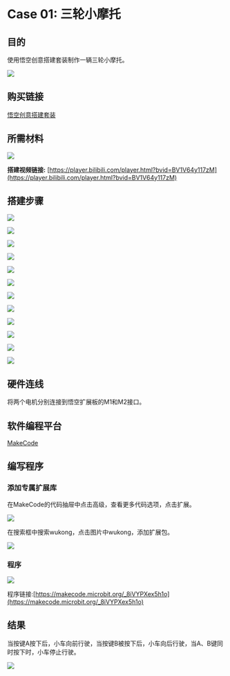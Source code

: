 ﻿# Case 01: 三轮小摩托

## 目的

使用悟空创意搭建套装制作一辆三轮小摩托。

![](https://wiki-media-ef.oss-cn-hongkong.aliyuncs.com/docs/microbit/building-blocks/wonder-building-kit/images/case-01-01.png)

## 购买链接

[悟空创意搭建套装](https://item.taobao.com/item.htm?id=649813731275&spm=2015.23436601.0.0)

## 所需材料
![](https://wiki-media-ef.oss-cn-hongkong.aliyuncs.com/docs/microbit/building-blocks/wonder-building-kit/images/case-01-02.png)

**搭建视频链接:**
[https://player.bilibili.com/player.html?bvid=BV1V64y117zM](https://player.bilibili.com/player.html?bvid=BV1V64y117zM)


## 搭建步骤

![](https://wiki-media-ef.oss-cn-hongkong.aliyuncs.com/docs/microbit/building-blocks/wonder-building-kit/images/step-case-01-01.png)

![](https://wiki-media-ef.oss-cn-hongkong.aliyuncs.com/docs/microbit/building-blocks/wonder-building-kit/images/step-case-01-02.png)

![](https://wiki-media-ef.oss-cn-hongkong.aliyuncs.com/docs/microbit/building-blocks/wonder-building-kit/images/step-case-01-03.png)

![](https://wiki-media-ef.oss-cn-hongkong.aliyuncs.com/docs/microbit/building-blocks/wonder-building-kit/images/step-case-01-04.png)

![](https://wiki-media-ef.oss-cn-hongkong.aliyuncs.com/docs/microbit/building-blocks/wonder-building-kit/images/step-case-01-05.png)

![](https://wiki-media-ef.oss-cn-hongkong.aliyuncs.com/docs/microbit/building-blocks/wonder-building-kit/images/step-case-01-06.png)

![](https://wiki-media-ef.oss-cn-hongkong.aliyuncs.com/docs/microbit/building-blocks/wonder-building-kit/images/step-case-01-07.png)

![](https://wiki-media-ef.oss-cn-hongkong.aliyuncs.com/docs/microbit/building-blocks/wonder-building-kit/images/step-case-01-08.png)

![](https://wiki-media-ef.oss-cn-hongkong.aliyuncs.com/docs/microbit/building-blocks/wonder-building-kit/images/step-case-01-09.png)

![](https://wiki-media-ef.oss-cn-hongkong.aliyuncs.com/docs/microbit/building-blocks/wonder-building-kit/images/step-case-01-10.png)

![](https://wiki-media-ef.oss-cn-hongkong.aliyuncs.com/docs/microbit/building-blocks/wonder-building-kit/images/step-case-01-11.png)

![](https://wiki-media-ef.oss-cn-hongkong.aliyuncs.com/docs/microbit/building-blocks/wonder-building-kit/images/step-case-01-12.png)


## 硬件连线

将两个电机分别连接到悟空扩展板的M1和M2接口。
<!--

![](https://wiki-media-ef.oss-cn-hongkong.aliyuncs.com/docs/microbit/building-blocks/wonder-building-kit/images/case-01-06.png)

-->
## 软件编程平台

[MakeCode](https://makecode.microbit.org/)

## 编写程序

### 添加专属扩展库

在MakeCode的代码抽屉中点击高级，查看更多代码选项，点击扩展。

![](https://wiki-media-ef.oss-cn-hongkong.aliyuncs.com/docs/microbit/building-blocks/wonder-building-kit/images/case-01-03.png)

在搜索框中搜索wukong，点击图片中wukong，添加扩展包。

![](https://wiki-media-ef.oss-cn-hongkong.aliyuncs.com/docs/microbit/building-blocks/wonder-building-kit/images/case-01-04.png)


### 程序

![](https://wiki-media-ef.oss-cn-hongkong.aliyuncs.com/docs/microbit/building-blocks/wonder-building-kit/images/case-01-05.png)

程序链接:[https://makecode.microbit.org/_8iVYPXex5h1o](https://makecode.microbit.org/_8iVYPXex5h1o)

## 结果

当按键A按下后，小车向前行驶，当按键B被按下后，小车向后行驶，当A、B键同时按下时，小车停止行驶。

![](https://wiki-media-ef.oss-cn-hongkong.aliyuncs.com/docs/microbit/building-blocks/wonder-building-kit/images/wonder-building-kit-case-01.gif)
